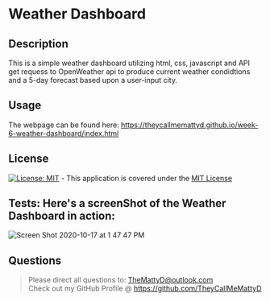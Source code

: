 # Weather Dashboard

## Description
This is a simple weather dashboard utilizing html, css, javascript and API get requess to OpenWeather api to produce current weather condidtions and a 5-day forecast based upon a user-input city.

## Usage
The webpage can be found here: https://theycallmemattyd.github.io/week-6-weather-dashboard/index.html

## License
[![License: MIT](https://img.shields.io/badge/License-MIT-blue.svg)](https://opensource.org/licenses/MIT) - This application is covered under the [MIT License](https://opensource.org/licenses/MIT)



## Tests: Here's a screenShot of the Weather Dashboard in action:

![Screen Shot 2020-10-17 at 1 47 47 PM](https://user-images.githubusercontent.com/66084799/96349714-610c0200-107f-11eb-8bfb-365f48121239.png)

## Questions
>Please direct all questions to:
TheMattyD@outlook.com<br/>
Check out my GitHub Profile @ https://github.com/TheyCallMeMattyD  
